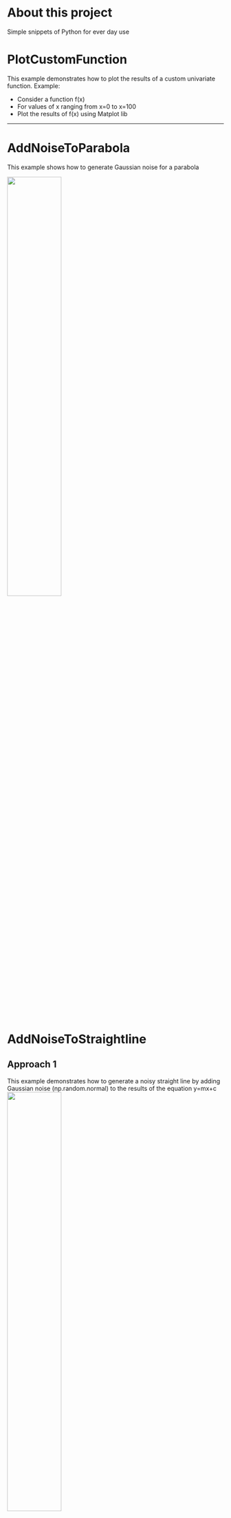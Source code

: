 
# About this project
Simple snippets of Python for ever day use
        
# PlotCustomFunction
This example demonstrates how to plot the results of a custom univariate function.  Example:
- Consider a function f(x)
- For values of x ranging from x=0 to x=100
- Plot the results of f(x) using Matplot lib
---

# AddNoiseToParabola
This example shows how to generate Gaussian noise for a parabola

<img src="./SimpleSnippets/images/AddNoiseToParabola2.png"  width="50%" height="50%"/>

# AddNoiseToStraightline
## Approach 1
This example demonstrates how to generate a noisy straight line by adding Gaussian noise (np.random.normal) to the results of the equation y=mx+c
<img src="./SimpleSnippets/images/AddNoiseToStraightLine.png"  width="50%" height="50%"/>
            
## Approach 2
This example we generate a point which lies on the line and then generated normally distributed random points around this point.
### How is this approach different from Approach 1? At every true point, we are radially generating a cluster of normally distributed random points
<img src="./SimpleSnippets/images/AddNoiseToStraightLine2.png"  width="50%" height="50%"/>


---

# SaltAndPepperNoise
Demonstrates how to generate Salt and Pepper noise using scikit-image module

## salt_vs_pepper=0.2
<img src="SimpleSnippets/images/SaltPepper.2.png"  width="50%" height="50%"/>

## salt_vs_pepper=0.5
<img src="SimpleSnippets/images/SaltPepper.5.png"  width="50%" height="50%"/>

## salt_vs_pepper=0.8
<img src="./SimpleSnippets/images/SaltPepper.8.png" width="50%" height="50%" />

---
# SpeckleNoise
Demonstrates how to generate Speckle noise using scikit-image module

## variance=0.001
<img src="SimpleSnippets/images/Speckle0.001.png"  width="50%" height="50%"/>

## variance=0.002
<img src="SimpleSnippets/images/Speckle0.002.png"  width="50%" height="50%"/>

## variance=0.004
<img src="SimpleSnippets/images/Speckle0.004.png"  width="50%" height="50%"/>

## variance=0.006
<img src="SimpleSnippets/images/Speckle0.006.png"  width="50%" height="50%"/>

## variance=0.008
<img src="SimpleSnippets/images/Speckle0.008.png"  width="50%" height="50%"/>

---

# NumpyBlankImage
- Demonstrates how to generate a blank image using a Numpy 
- Setting one color for all the pixels
- Saving the image to disk

## Monochrome image - Numpy array has 1 channel

<img src="SimpleSnippets/images/Numpy.BlankImage.200.png"  width="50%" height="50%"/>

## Color image - Numpy array has 3 channels

<img src="SimpleSnippets/images/Numpy.ColorImage.255.255.0.png"  width="50%" height="50%"/>

---
